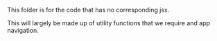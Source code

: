 This folder is for the code that has no corresponding jsx.

This will largely be made up of utility functions that we require and app navigation.

